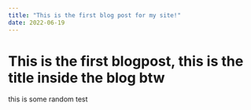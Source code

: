 ```yaml
---
title: "This is the first blog post for my site!"
date: 2022-06-19
---
```

# This is the first blogpost, this is the title inside the blog btw
this is some random test
